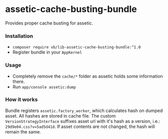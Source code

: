 # assetic-cache-busting-bundle
Provides proper cache busting for assetic.

### Installation
- `composer require vb/lib-assetic-cache-busting-bundle:^1.0`
- Register bundle in your `AppKernel`

### Usage
- Completely remove the `cache/*` folder as assetic holds some information there.
- Run `app/console assetic:dump`

### How it works
Bundle registers `assetic.factory_worker`, which calculates hash on dumped asset. All hashes are stored in cache file.
The custom `VersionStrategyInterface` suffixes asset url with it's hash as a version, i.e.: `29d9e04.css?v=5ad5d41d`.
If asset contents are not changed, the hash will remain the same.

